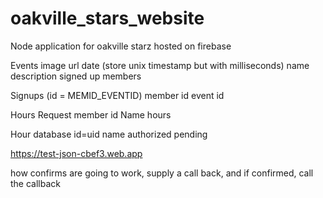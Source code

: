 # oakville_stars_website
Node application for oakville starz hosted on firebase  

Events
    image url
    date (store unix timestamp but with milliseconds)
    name
    description
    signed up members

Signups (id = MEMID_EVENTID)
    member id
    event id

Hours Request
    member id
    Name
    hours

Hour database id=uid
    name
    authorized
    pending
    
https://test-json-cbef3.web.app

how confirms are going to work, supply a call back, and if confirmed, call the callback